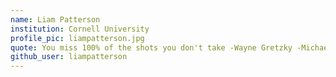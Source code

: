 ```yaml
---
name: Liam Patterson
institution: Cornell University
profile_pic: liampatterson.jpg
quote: You miss 100% of the shots you don't take -Wayne Gretzky -Michael Scott -Liam Patterson
github_user: liampatterson
---
```

